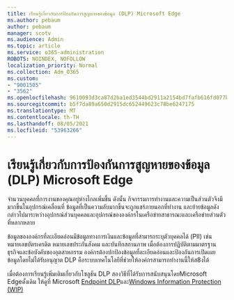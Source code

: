 ```yaml
---
title: เรียนรู้เกี่ยวกับการป้องกันการสูญหายของข้อมูล (DLP) Microsoft Edge
ms.author: pebaum
author: pebaum
manager: scotv
ms.audience: Admin
ms.topic: article
ms.service: o365-administration
ROBOTS: NOINDEX, NOFOLLOW
localization_priority: Normal
ms.collection: Adm_O365
ms.custom:
- "9001505"
- "3562"
ms.openlocfilehash: 9610093d3ca87d2ba1ed3544bd2911a2154bd7fafb616fd077b42d5cce6c49fb
ms.sourcegitcommit: b5f7da89a650d2915dc652449623c78be6247175
ms.translationtype: MT
ms.contentlocale: th-TH
ms.lasthandoff: 08/05/2021
ms.locfileid: "53963266"
---
```

# <a name="learn-about-data-loss-prevention-dlp-in-microsoft-edge"></a>เรียนรู้เกี่ยวกับการป้องกันการสูญหายของข้อมูล (DLP) Microsoft Edge

จํานวนบุคคลที่การงานของคุณอยู่ห่างไกลเพิ่มขึ้น ดังนั้น กิจกรรมการทํางานและความเป็นส่วนตัวจึงมีมากขึ้นในอุปกรณ์เคลื่อนที่ ข้อมูลที่เป็นความลับมากขึ้นจะถูกแชร์ภายนอกที่ทํางาน และย้ายข้อมูลดังกล่าวไปมาระหว่างอุปกรณ์ส่วนบุคคลและอุปกรณ์ขององค์กรในเครือข่ายสาธารณะและเครือข่ายส่วนตัวที่หลากหลาย

ข้อมูลขององค์กรที่ละเอียดอ่อนมีข้อมูลทางการเงินและข้อมูลที่สามารถระบุตัวบุคคลได้ (PII) เช่น หมายเลขบัตรเครดิต หมายเลขประกันสังคม และบันทึกสถานภาพ เมื่อต้องการปฏิบัติตามมาตรฐานธุรกิจและข้อบังคับของอุตสาหกรรม องค์กรต้องปกป้องข้อมูลที่ละเอียดอ่อนและป้องกันการเปิดเผยข้อมูลโดยไม่ได้รับอนุญาต DLP คือระบบเทคโนโลยีที่ช่วยให้องค์กรสามารถทํางานนี้ให้ส8งได้

เมื่อต้องการเรียนรู้เพิ่มเติมเกี่ยวกับโซลูชัน DLP สองวิธีที่ได้รับการสนับสนุนโดยMicrosoft Edgeดั้งเดิม ให้ดูที่ Microsoft [Endpoint DLP](https://go.microsoft.com/fwlink/?linkid=2151765)และ[Windows Information Protection (WIP)](https://go.microsoft.com/fwlink/?linkid=2151766)